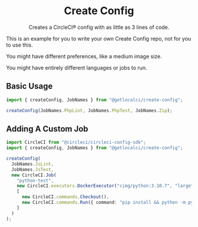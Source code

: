 <div align="center">
<h1>Create Config</h1>
<p>Creates a CircleCI® config with as little as 3 lines of code.</p>
</div>

This is an example for you to write your own Create Config repo, not for you to use this.

You might have different preferences, like a medium image size.

You might have entirely different languages or jobs to run.

## Basic Usage

```typescript
import { createConfig, JobNames } from "@getlocalci/create-config";

createConfig(JobNames.PhpLint, JobNames.PhpTest, JobNames.Zip);
```

## Adding A Custom Job

```typescript
import CircleCI from "@circleci/circleci-config-sdk";
import { createConfig, JobNames } from "@getlocalci/create-config";

createConfig(
  JobNames.JsLint,
  JobNames.JsTest,
  new CircleCI.Job(
    "python-test",
    new CircleCI.executors.DockerExecutor("cimg/python:3.10.7", "large"),
    [
      new CircleCI.commands.Checkout(),
      new CircleCI.commands.Run({ command: "pip install && python -m pytest" }),
    ]
  )
);
```
